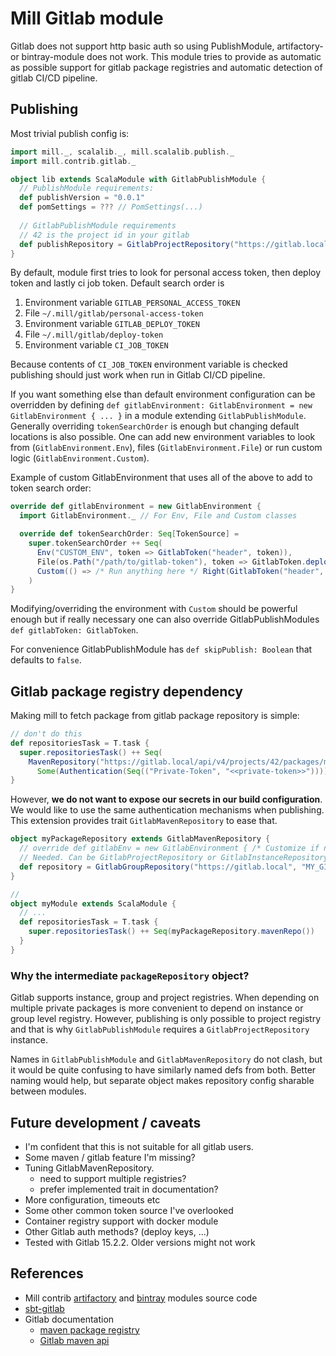 # Mill Gitlab module

Gitlab does not support http basic auth so using PublishModule, artifactory-
or bintray-module does not work. This module tries to provide as automatic
as possible support for gitlab package registries and automatic detection of
gitlab CI/CD pipeline.



## Publishing

Most trivial publish config is:

```scala worksheet
import mill._, scalalib._, mill.scalalib.publish._
import mill.contrib.gitlab._

object lib extends ScalaModule with GitlabPublishModule {
  // PublishModule requirements:
  def publishVersion = "0.0.1"
  def pomSettings = ??? // PomSettings(...)
  
  // GitlabPublishModule requirements
  // 42 is the project id in your gitlab
  def publishRepository = GitlabProjectRepository("https://gitlab.local", 42)
}
```

By default, module first tries to look for
personal access token, then deploy token and lastly ci job token. Default search order is

1) Environment variable `GITLAB_PERSONAL_ACCESS_TOKEN`
2) File `~/.mill/gitlab/personal-access-token`
3) Environment variable `GITLAB_DEPLOY_TOKEN`
4) File `~/.mill/gitlab/deploy-token`
5) Environment variable `CI_JOB_TOKEN`

Because contents of `CI_JOB_TOKEN`
environment variable is checked publishing should just work when run in Gitlab
CI/CD pipeline.

If you want something else than default environment configuration can be
overridden by defining
`def gitlabEnvironment: GitlabEnvironment = new GitlabEnvironment { ... }` in
a module extending `GitlabPublishModule`. Generally overriding `tokenSearchOrder` is 
enough but changing default locations is also possible. One can add new environment variables
to look from (`GitlabEnvironment.Env`), files (`GitlabEnvironment.File`) or run custom 
logic (`GitlabEnvironment.Custom`).

Example of custom GitlabEnvironment that uses all of the above to add to token search order:

```scala
override def gitlabEnvironment = new GitlabEnvironment {
  import GitlabEnvironment._ // For Env, File and Custom classes

  override def tokenSearchOrder: Seq[TokenSource] =
    super.tokenSearchOrder ++ Seq(
      Env("CUSTOM_ENV", token => GitlabToken("header", token)),
      File(os.Path("/path/to/gitlab-token"), token => GitlabToken.deployToken(token)),
      Custom(() => /* Run anything here */ Right(GitlabToken("header", "foo")))
    )
}
```

Modifying/overriding the environment with `Custom` should be powerful enough but if really 
necessary one can also override GitlabPublishModules `def gitlabToken: GitlabToken`.

For convenience GitlabPublishModule has `def skipPublish: Boolean` that defaults to `false`.


## Gitlab package registry dependency

Making mill to fetch package from gitlab package repository is simple:

```scala
// don't do this
def repositoriesTask = T.task {
  super.repositoriesTask() ++ Seq(
    MavenRepository("https://gitlab.local/api/v4/projects/42/packages/maven", 
      Some(Authentication(Seq(("Private-Token", "<<private-token>>"))))))
}
```

However, **we do not want to expose our secrets in our build configuration**. 
We would like to use the same authentication mechanisms when publishing. This extension
provides trait `GitlabMavenRepository` to ease that.

```scala worksheet
object myPackageRepository extends GitlabMavenRepository {
  // override def gitlabEnv = new GitlabEnvironment { /* Customize if needed, omit if unnecessary */ }
  // Needed. Can be GitlabProjectRepository or GitlabInstanceRepository
  def repository = GitlabGroupRepository("https://gitlab.local", "MY_GITLAB_GROUP")
}

// 
object myModule extends ScalaModule {
  // ...
  def repositoriesTask = T.task {
    super.repositoriesTask() ++ Seq(myPackageRepository.mavenRepo())
  }
}
```


### Why the intermediate `packageRepository` object?

Gitlab supports instance, group and project registries. When depending on 
multiple private packages is more convenient to depend on instance or 
group level registry. However, publishing is only possible to project registry 
and that is why `GitlabPublishModule` requires a `GitlabProjectRepository` instance. 

Names in `GitlabPublishModule` and `GitlabMavenRepository` do not clash, but it would 
be quite confusing to have similarly named defs from both. Better naming would help, but 
separate object makes repository config sharable between modules.




## Future development / caveats

- I'm confident that this is not suitable for all gitlab users.
- Some maven / gitlab feature I'm missing?
- Tuning GitlabMavenRepository.
  - need to support multiple registries?
  - prefer implemented trait in documentation?
- More configuration, timeouts etc
- Some other common token source I've overlooked
- Container registry support with docker module
- Other Gitlab auth methods? (deploy keys, ...)
- Tested with Gitlab 15.2.2. Older versions might not work 



## References 

- Mill contrib [artifactory](https://github.com/com-lihaoyi/mill/tree/main/contrib/artifactory/src/mill/contrib/artifactory)
  and [bintray](https://github.com/com-lihaoyi/mill/tree/main/contrib/bintray/src/mill/contrib/bintray) 
  modules source code
- [sbt-gitlab](https://github.com/azolotko/sbt-gitlab)
- Gitlab documentation
  - [maven package registry](https://docs.gitlab.com/ee/user/packages/maven_repository/index.html)
  - [Gitlab maven api](https://docs.gitlab.com/ee/api/packages/maven.html)
